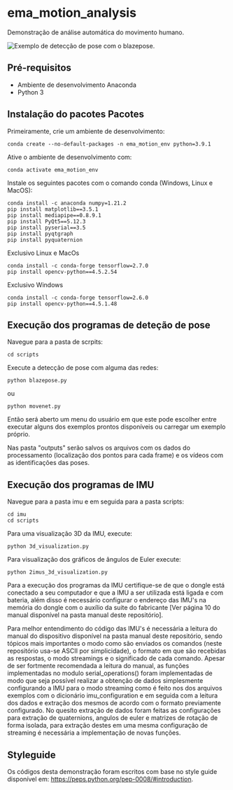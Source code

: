 # ema_motion_analysis

Demonstração de análise automática do movimento humano.

![Exemplo de detecção de pose com o blazepose.](examples/blazepose-gif-example.gif)


## Pré-requisitos

- Ambiente de desenvolvimento Anaconda
- Python 3


## Instalação do pacotes Pacotes

Primeiramente, crie um ambiente de desenvolvimento:
```
conda create --no-default-packages -n ema_motion_env python=3.9.1
```
Ative o ambiente de desenvolvimento com:
```
conda activate ema_motion_env
```
Instale os seguintes pacotes com o comando conda (Windows, Linux e MacOS):
```
conda install -c anaconda numpy=1.21.2
pip install matplotlib==3.5.1
pip install mediapipe==0.8.9.1
pip install PyQt5==5.12.3
pip install pyserial==3.5
pip install pyqtgraph
pip install pyquaternion
```

Exclusivo Linux e MacOs
```
conda install -c conda-forge tensorflow=2.7.0
pip install opencv-python==4.5.2.54
```

Exclusivo Windows
```
conda install -c conda-forge tensorflow=2.6.0
pip install opencv-python==4.5.1.48
```
## Execução dos programas de deteção de pose

Navegue para a pasta de scrpits:
```
cd scripts
```

Execute a detecção de pose com alguma das redes:

```
python blazepose.py
```
ou

```
python movenet.py
```

Então será aberto um menu do usuário em que este pode escolher entre executar alguns dos exemplos prontos disponíveis ou carregar um exemplo próprio.

Nas pasta "outputs" serão salvos os arquivos com os dados do processamento (localização dos pontos para cada frame) e os vídeos com as identificações das poses.

## Execução dos programas de IMU

Navegue para a pasta imu e em seguida para a pasta scripts:
```
cd imu
cd scripts
```

Para uma visualização 3D da IMU, execute:
```
python 3d_visualization.py
```

Para visualização dos gráficos de ângulos de Euler execute:
```
python 2imus_3d_visualization.py
```

Para a execução dos programas da IMU certifique-se de que o dongle está conectado a seu 
computador e que a IMU a ser utilizada está ligada e com bateria, além disso é necessário
configurar o endereço das IMU's na memória do dongle com o auxílio da suite do fabricante
[Ver página 10 do manual disponível na pasta manual deste repositório].

Para melhor entendimento do código das IMU's é necessária a leitura do manual do
dispositivo disponível na pasta manual deste repositório, sendo tópicos mais importantes
o modo como são enviados os comandos (neste repositório usa-se ASCII por simplicidade), 
o formato em que são recebidas as respostas, o modo streamings e o significado de cada
comando. Apesar de ser fortmente recomendada a leitura do manual, as funções implementadas
no modulo serial_operations() foram implementadas de modo que seja possível realizar a 
obtenção de dados simplesmente configurando a IMU para o modo streaming como é feito
nos dos arquivos exemplos com o dicionário imu_configuration e em seguida com a leitura dos
dados e extração dos mesmos de acordo com o formato previamente configurado. No quesito extração
de dados foram feitas as configurações para extração de quaternions, angulos de euler e 
matrizes de rotação de forma isolada, para extração destes em uma mesma configuração de streaming 
é necessária a implementação de novas funções.

## Styleguide

Os códigos desta demonstração foram escritos com base no style guide disponível 
em: https://peps.python.org/pep-0008/#introduction.